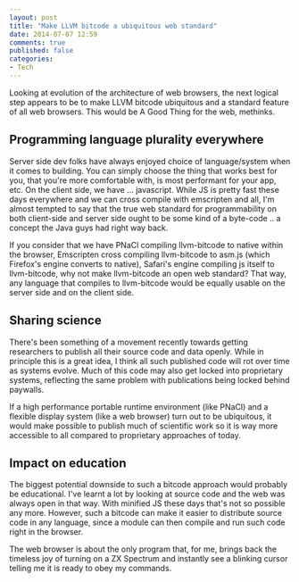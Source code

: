 ```yaml
---
layout: post
title: "Make LLVM bitcode a ubiquitous web standard"
date: 2014-07-07 12:59
comments: true
published: false
categories: 
- Tech
---
```


Looking at evolution of the architecture of web browsers, the next logical step
appears to be to make LLVM bitcode ubiquitous and a standard feature of all 
web browsers. This would be A Good Thing for the web, methinks.

<!-- more -->

## Programming language plurality everywhere

Server side dev folks have always enjoyed choice of language/system when it
comes to building. You can simply choose the thing that works best for you,
that you're more comfortable with, is most performant for your app, etc. On the
client side, we have ... javascript. While JS is pretty fast these days
everywhere and we can cross compile with emscripten and all, I'm almost tempted
to say that the true web standard for programmability on both client-side and
server side ought to be some kind of a byte-code .. a concept the Java guys had
right way back.

If you consider that we have PNaCl compiling llvm-bitcode to native within the
browser, Emscripten cross compiling llvm-bitcode to asm.js (which Firefox's
engine converts to native), Safari's engine compiling js itself to
llvm-bitcode, why not make llvm-bitcode an open web standard? That
way, any language that compiles to llvm-bitcode would be equally usable on the
server side and on the client side.

## Sharing science

There's been something of a movement recently towards getting researchers to
publish all their source code and data openly. While in principle this is a
great idea, I think all such published code will rot over time as systems
evolve. Much of this code may also get locked into proprietary systems,
reflecting the same problem with publications being locked behind paywalls.

If a high performance portable runtime environment (like PNaCl) and a flexible 
display system (like a web browser) turn out to be ubiquitous, it would make
possible to publish much of scientific work so it is way more accessible to all
compared to proprietary approaches of today.

## Impact on education

The biggest potential downside to such a bitcode approach would probably be
educational. I've learnt a lot by looking at source code and the web was always
open in that way. With minified JS these days that's not so possible any more.
However, such a bitcode can make it easier to distribute source code in any
language, since a module can then compile and run such code right in the
browser.

The web browser is about the only program that, for me, brings back the
timeless joy of turning on a ZX Spectrum and instantly see a blinking cursor
telling me it is ready to obey my commands.

